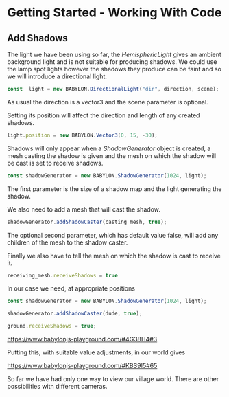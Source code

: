 # Getting Started - Working With Code
## Add Shadows
The light we have been using so far, the *HemisphericLight* gives an ambient background light and is not suitable for producing shadows. We could use the lamp spot lights however the shadows they produce can be faint and so we will introduce a directional light.

```javascript
const  light = new BABYLON.DirectionalLight("dir", direction, scene);
```
As usual the direction is a vector3 and the scene parameter is optional.

Setting its position will affect the direction and length of any created shadows.

```javascript
light.position = new BABYLON.Vector3(0, 15, -30);
```

Shadows will only appear when a *ShadowGenerator* object is created, a mesh casting the shadow is given and the mesh on which the shadow will be cast is set to receive shadows. 

```javascript
const shadowGenerator = new BABYLON.ShadowGenerator(1024, light);
```

The first parameter is the size of a shadow map and the light generating the shadow.

We also need to add a mesh that will cast the shadow.

```javascript
shadowGenerator.addShadowCaster(casting mesh, true);
```

The optional second parameter, which has default value false, will add any children of the mesh to the shadow caster.

Finally we also have to tell the mesh on which the shadow is cast to receive it.

```javascript
receiving_mesh.receiveShadows = true
```

In our case we need, at appropriate positions

```javascript
const shadowGenerator = new BABYLON.ShadowGenerator(1024, light);

shadowGenerator.addShadowCaster(dude, true);

ground.receiveShadows = true;
```
https://www.babylonjs-playground.com/#4G38H4#3

Putting this, with suitable value adjustments, in our world gives

https://www.babylonjs-playground.com/#KBS9I5#65

So far we have had only one way to view our village world. There are other possibilities with different cameras.

